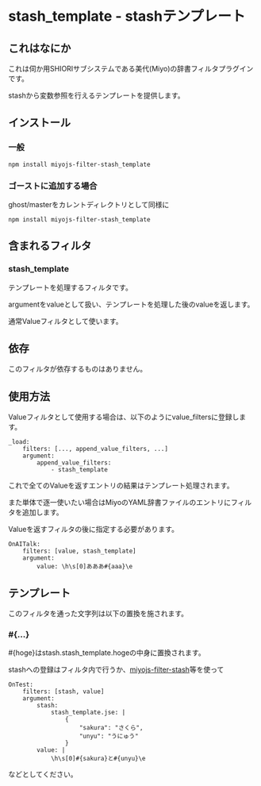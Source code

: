 stash_template - stashテンプレート
========================================

これはなにか
----------------------------------------

これは伺か用SHIORIサブシステムである美代(Miyo)の辞書フィルタプラグインです。

stashから変数参照を行えるテンプレートを提供します。

インストール
----------------------------------------

### 一般

    npm install miyojs-filter-stash_template

### ゴーストに追加する場合

ghost/masterをカレントディレクトリとして同様に

    npm install miyojs-filter-stash_template

含まれるフィルタ
----------------------------------------

### stash_template

テンプレートを処理するフィルタです。

argumentをvalueとして扱い、テンプレートを処理した後のvalueを返します。

通常Valueフィルタとして使います。

依存
----------------------------------------

このフィルタが依存するものはありません。

使用方法
----------------------------------------

Valueフィルタとして使用する場合は、以下のようにvalue_filtersに登録します。

    _load:
    	filters: [..., append_value_filters, ...]
    	argument:
    		append_value_filters:
    			- stash_template

これで全てのValueを返すエントリの結果はテンプレート処理されます。

また単体で逐一使いたい場合はMiyoのYAML辞書ファイルのエントリにフィルタを追加します。

Valueを返すフィルタの後に指定する必要があります。

    OnAITalk:
    	filters: [value, stash_template]
    	argument:
    		value: \h\s[0]あああ#{aaa}\e

テンプレート
----------------------------------------

このフィルタを通った文字列は以下の置換を施されます。

### #{...}

\#{hoge}はstash.stash_template.hogeの中身に置換されます。

stashへの登録はフィルタ内で行うか、[miyojs-filter-stash](https://github.com/Narazaka/miyojs-filter-stash.git)等を使って

    OnTest:
    	filters: [stash, value]
    	argument:
    		stash:
    			stash_template.jse: |
    				{
    					"sakura": "さくら",
    					"unyu": "うにゅう"
    				}
    		value: |
    			\h\s[0]#{sakura}と#{unyu}\e

などとしてください。
